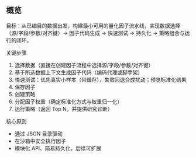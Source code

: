 ## 概览

目标：从已编目的数据出发，构建最小可用的量化因子流水线，实现数据选择（源/字段/参数/对齐键）→ 因子代码生成 → 快速测试 → 持久化 → 策略组合与运行的闭环。

关键步骤
1. 选择数据（直接在创建因子流程中选择源/字段/参数/对齐键）
2. 基于所选数据上下文生成因子代码（编码代理或脚手架）
3. 快速测试：优先真实小样本（带缓存），失败回退合成扰动；预览标准化结果
4. 保存因子
5. 创建策略
6. 分配因子权重（确定标准化方式与权重归一化）
7. 运行策略（返回 Top N，并提供研究诊断）

核心原则
- 通过 JSON 目录驱动
- 在沙箱中安全执行因子
- 模块化 API、简易持久化，后续可扩展

